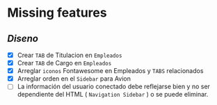 # Missing features
## _Diseno_

- [x] Crear `TAB` de Titulacion en `Empleados`
- [x] Crear `TAB` de Cargo en `Empleados`  
- [x] Arreglar `iconos` Fontawesome en Empleados y `TABS` relacionados
- [x] Arreglar orden en el `Sidebar` para Avion
- [ ] La información del usuario conectado debe reflejarse bien y no ser dependiente del HTML ( `Navigation Sidebar` ) o se puede eliminar.
